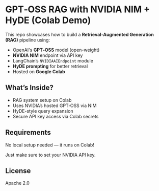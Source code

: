 # GPT‑OSS RAG with NVIDIA NIM + HyDE (Colab Demo)

This repo showcases how to build a **Retrieval-Augmented Generation (RAG)** pipeline using:

- OpenAI's **GPT‑OSS** model (open-weight)
- **NVIDIA NIM** endpoint via API key
- LangChain’s `NVIDIAAIEndpoint` module
- **HyDE prompting** for better retrieval
- Hosted on **Google Colab**

## What’s Inside?

- RAG system setup on Colab
- Uses NVIDIA’s hosted GPT‑OSS via NIM
- HyDE-style query expansion
- Secure API key access via Colab secrets

## Requirements

No local setup needed — it runs on Colab!

Just make sure to set your NVIDIA API key.

## License

Apache 2.0


